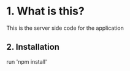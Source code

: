 # 1. What is this?
This is the server side code for the application

## 2. Installation
run 'npm install'